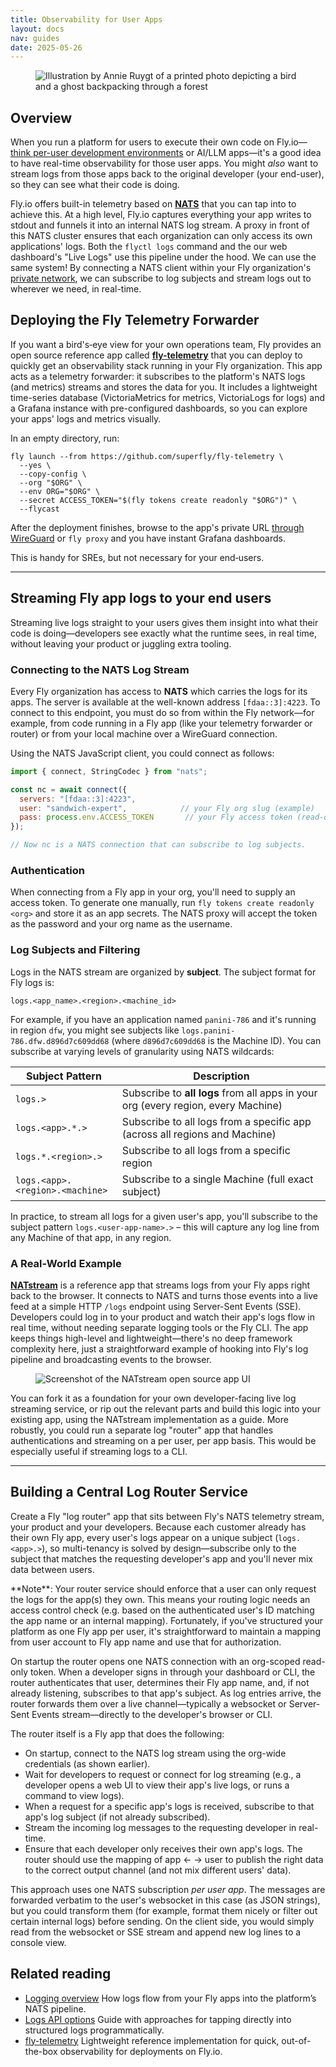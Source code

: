 ```yaml
---
title: Observability for User Apps
layout: docs
nav: guides
date: 2025-05-26
---
```


<figure>
  <img src="/static/images/observability.png" alt="Illustration by Annie Ruygt of a printed photo depicting a bird and a ghost backpacking through a forest" class="w-full max-w-lg mx-auto">
</figure>

## Overview

When you run a platform for users to execute their own code on Fly.io—[think per-user development environments](/docs/blueprints/per-user-dev-environments/) or AI/LLM apps—it's a good idea to have real-time observability for those user apps. You might _also_ want to stream logs from those apps back to the original developer (your end-user), so they can see what their code is doing.

Fly.io offers built-in telemetry based on [**NATS**](https://nats.io/) that you can tap into to achieve this. At a high level, Fly.io captures everything your app writes to stdout and funnels it into an internal NATS log stream. A proxy in front of this NATS cluster ensures that each organization can only access its own applications' logs. Both the `flyctl logs` command and the our web dashboard's "Live Logs" use this pipeline under the hood. We can use the same system! By connecting a NATS client within your Fly organization's [private network](/docs/networking/private-networking/), we can subscribe to log subjects and stream logs out to wherever we need, in real-time.

## Deploying the Fly Telemetry Forwarder

If you want a bird's‑eye view for your own operations team, Fly provides an open source reference app called [**fly-telemetry**](https://github.com/superfly/fly-telemetry) that you can deploy to quickly get an observability stack running in your Fly organization. This app acts as a telemetry forwarder: it subscribes to the platform's NATS logs (and metrics) streams and stores the data for you. It includes a lightweight time-series database (VictoriaMetrics for metrics, VictoriaLogs for logs) and a Grafana instance with pre-configured dashboards, so you can explore your apps' logs and metrics visually.

In an empty directory, run:

```console
fly launch --from https://github.com/superfly/fly-telemetry \
  --yes \
  --copy-config \
  --org "$ORG" \
  --env ORG="$ORG" \
  --secret ACCESS_TOKEN="$(fly tokens create readonly "$ORG")" \
  --flycast
```

After the deployment finishes, browse to the app's private URL [through WireGuard](/docs/blueprints/connect-private-network-wireguard/) or `fly proxy` and you have instant Grafana dashboards.

This is handy for SREs, but not necessary for your end‑users.

---

## Streaming Fly app logs to your end users

Streaming live logs straight to your users gives them insight into what their code is doing—developers see exactly what the runtime sees, in real time, without leaving your product or juggling extra tooling.

### Connecting to the NATS Log Stream

Every Fly organization has access to **NATS** which carries the logs for its apps. The server is available at the well-known address `[fdaa::3]:4223`. To connect to this endpoint, you must do so from within the Fly network—for example, from code running in a Fly app (like your telemetry forwarder or router) or from your local machine over a WireGuard connection.

Using the NATS JavaScript client, you could connect as follows:

```javascript
import { connect, StringCodec } from "nats";

const nc = await connect({
  servers: "[fdaa::3]:4223",
  user: "sandwich-expert",            // your Fly org slug (example)
  pass: process.env.ACCESS_TOKEN       // your Fly access token (read-only)
});

// Now nc is a NATS connection that can subscribe to log subjects.
```

### Authentication

When connecting from a Fly app in your org, you'll need to supply an access token. To generate one manually, run `fly tokens create readonly <org>` and store it as an app secrets. The NATS proxy will accept the token as the password and your org name as the username.

### Log Subjects and Filtering

Logs in the NATS stream are organized by **subject**. The subject format for Fly logs is:

```console
logs.<app_name>.<region>.<machine_id>
```

For example, if you have an application named `panini-786` and it's running in region `dfw`, you might see subjects like `logs.panini-786.dfw.d896d7c609dd68` (where `d896d7c609dd68` is the Machine ID). You can subscribe at varying levels of granularity using NATS wildcards:

| Subject Pattern | Description |
|----------------|-------------|
| `logs.>` | Subscribe to **all logs** from all apps in your org (every region, every Machine) |
| `logs.<app>.*.>` | Subscribe to all logs from a specific app (across all regions and Machine) |
| `logs.*.<region>.>` | Subscribe to all logs from a specific region |
| `logs.<app>.<region>.<machine>` | Subscribe to a single Machine (full exact subject) |

In practice, to stream all logs for a given user's app, you'll subscribe to the subject pattern `logs.<user-app-name>.>` – this will capture any log line from any Machine of that app, in any region.

### A Real-World Example

[**NATstream**](https://natstream.fly.dev/) is a reference app that streams logs from your Fly apps right back to the browser. It connects to NATS and turns those events into a live feed at a simple HTTP `/logs` endpoint using Server-Sent Events (SSE). Developers could log in to your product and watch their app's logs flow in real time, without needing separate logging tools or the Fly CLI. The app keeps things high-level and lightweight—there's no deep framework complexity here, just a straightforward example of hooking into Fly's log pipeline and broadcasting events to the browser.

<figure class="flex ai:center jc:center w:full r:lg overflow:off mb:4 rounded">
  <img src="/static/images/natstream.webp" alt="Screenshot of the NATstream open source app UI" class="w:full h:full fit:cover">
</figure>

You can fork it as a foundation for your own developer-facing live log streaming service, or rip out the relevant parts and build this logic into your existing app, using the NATstream implementation as a guide. More robustly, you could run a separate log "router" app that handles authentications and streaming on a per user, per app basis. This would be especially useful if streaming logs to a CLI.

---

## Building a Central Log Router Service

Create a Fly "log router" app that sits between Fly's NATS telemetry stream, your product and your developers. Because each customer already has their own Fly app, every user's logs appear on a unique subject (`logs.<app>.>`), so multi-tenancy is solved by design—subscribe only to the subject that matches the requesting developer's app and you'll never mix data between users.

<div class="note icon">
**Note**: Your router service should enforce that a user can only request the logs for the app(s) they own. This means your routing logic needs an access control check (e.g. based on the authenticated user's ID matching the app name or an internal mapping). Fortunately, if you've structured your platform as one Fly app per user, it's straightforward to maintain a mapping from user account to Fly app name and use that for authorization.
</div>

On startup the router opens one NATS connection with an org-scoped read-only token. When a developer signs in through your dashboard or CLI, the router authenticates that user, determines their Fly app name, and, if not already listening, subscribes to that app's subject. As log entries arrive, the router forwards them over a live channel—typically a websocket or Server-Sent Events stream—directly to the developer's browser or CLI.

The router itself is a Fly app that does the following:

- On startup, connect to the NATS log stream using the org-wide credentials (as shown earlier).
- Wait for developers to request or connect for log streaming (e.g., a developer opens a web UI to view their app's live logs, or runs a command to view logs).
- When a request for a specific app's logs is received, subscribe to that app's log subject (if not already subscribed).
- Stream the incoming log messages to the requesting developer in real-time.
- Ensure that each developer only receives their own app's logs. The router should use the mapping of app ← → user to publish the right data to the correct output channel (and not mix different users' data).

This approach uses one NATS subscription _per user app_. The messages are forwarded verbatim to the user's websocket in this case (as JSON strings), but you could transform them (for example, format them nicely or filter out certain internal logs) before sending. On the client side, you would simply read from the websocket or SSE stream and append new log lines to a console view.

## Related reading

- [Logging overview](/docs/monitoring/logging-overview/) How logs flow from your Fly apps into the platform’s NATS pipeline.
- [Logs API options](/docs/monitoring/logs-api/) Guide with approaches for tapping directly into structured logs programmatically.
- [fly-telemetry](https://github.com/superfly/fly-telemetry) Lightweight reference implementation for quick, out-of-the-box observability for deployments on Fly.io.


